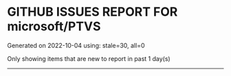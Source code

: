 
# GITHUB ISSUES REPORT FOR microsoft/PTVS


Generated on 2022-10-04 using: stale=30, all=0


Only showing items that are new to report in past 1 day(s)


---
